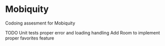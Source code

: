 # Mobiquity

Codoing assesment for Mobiquity

TODO
Unit tests
proper error and loading handling
Add Room to implement proper favorites feature
